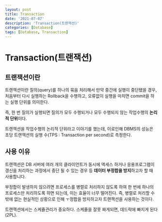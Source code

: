 ```yaml
---
layout: post
title: Transaction
date: '2021-07-07'
description: 'Transaction(트랜잭션)'
categories: [Database]
tags: [Database, Transaction]
---
```

# Transaction(트랜잭션)

## 트랜잭션이란

트랜잭션이란 질의(query)를 하나의 묶음 처리해서 만약 중간에 실행이 중단됐을 경우, 처음부터 다시 실행하는 Rollback을 수행하고, 오류없이 실행을 마치면 commit을 하는 실행 단위를 의미한다.

즉, 한 번 질의가 실행되면 질의가 모두 수행되거나 모두 수행되지 않는 작업수행의 **논리적 단위**이다.

트랜잭션을 작업수행의 논리적 단위라고 이야기를 했는데, 이로인해 DBMS의 성능은 초당 트랜잭션의 실행 수(TPS : Transaction per second)로 측정한다.

## 사용 이유

트랜잭션은 DB 서버에 여러 개의 클라이언트가 동시에 액세스 하거나 응용프로그램이 갱신을 처리하는 과정에서 중단 될 수 있는 경우 등 **데이터 부정합을 방지**하고자 할 때 사용합니다.

부정합이 발생하지 않으려면 프로세스를 병렬로 처리하지 않도록 하여 한 번에 하나의 프로세스만 처리하도록 하면 되는데, 이는 효율이 너무 떨어진다. 즉, 병렬로 처리할 수 밖에 없는 현실적인 상황으로 인해 ㅜ정합을 방지하고자 트랜잭션을 사용하는 것이다.

트랜잭션에서는 스케쥴관리가 중요하다. 스케쥴을 잘못 짜게되면, 데드락에 빠지게 된다(2PL).

